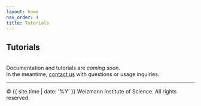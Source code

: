 ```yaml
---
layout: home
nav_order: 4
title: Tutorials
---
```


## Tutorials
&nbsp;  
Documentation and tutorials are *coming soon*.  
In the meantime, [contact us](#contact) with questions or usage inquiries.

---

© {{ site.time | date: '%Y' }} Weizmann Institute of Science. All rights reserved.
